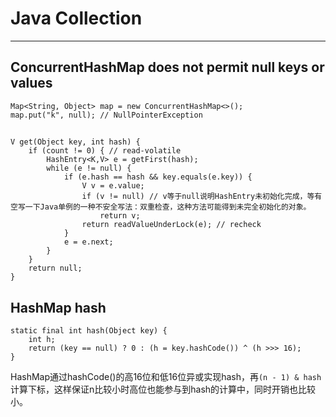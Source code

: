# Java Collection

---

## ConcurrentHashMap does not permit null keys or values

```
Map<String, Object> map = new ConcurrentHashMap<>();
map.put("k", null); // NullPointerException
```

##

```
V get(Object key, int hash) {
    if (count != 0) { // read-volatile
        HashEntry<K,V> e = getFirst(hash);
        while (e != null) {
            if (e.hash == hash && key.equals(e.key)) {
                V v = e.value;
                if (v != null) // v等于null说明HashEntry未初始化完成，等有空写一下Java单例的一种不安全写法：双重检查，这种方法可能得到未完全初始化的对象。
                    return v;
                return readValueUnderLock(e); // recheck
            }
            e = e.next;
        }
    }
    return null;
}
```

## HashMap hash
```
static final int hash(Object key) {
    int h;
    return (key == null) ? 0 : (h = key.hashCode()) ^ (h >>> 16);
}
```

HashMap通过hashCode()的高16位和低16位异或实现hash，再`(n - 1) & hash`
计算下标，这样保证n比较小时高位也能参与到hash的计算中，同时开销也比较小。
